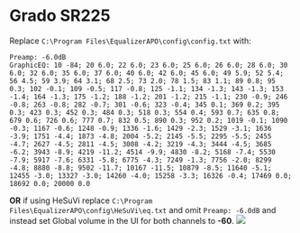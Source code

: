 # Grado SR225
Replace `C:\Program Files\EqualizerAPO\config\config.txt` with:
```
Preamp: -6.0dB
GraphicEQ: 10 -84; 20 6.0; 22 6.0; 23 6.0; 25 6.0; 26 6.0; 28 6.0; 30 6.0; 32 6.0; 35 6.0; 37 6.0; 40 6.0; 42 6.0; 45 6.0; 49 5.9; 52 5.4; 56 4.5; 59 3.9; 64 3.1; 68 2.5; 73 2.0; 78 1.5; 83 1.1; 89 0.8; 95 0.3; 102 -0.1; 109 -0.5; 117 -0.8; 125 -1.1; 134 -1.3; 143 -1.3; 153 -1.4; 164 -1.3; 175 -1.2; 188 -1.2; 201 -1.2; 215 -1.1; 230 -0.9; 246 -0.8; 263 -0.8; 282 -0.7; 301 -0.6; 323 -0.4; 345 0.1; 369 0.2; 395 0.3; 423 0.3; 452 0.3; 484 0.3; 518 0.3; 554 0.4; 593 0.7; 635 0.8; 679 0.6; 726 0.6; 777 0.7; 832 0.5; 890 0.3; 952 0.2; 1019 -0.1; 1090 -0.3; 1167 -0.6; 1248 -0.9; 1336 -1.6; 1429 -2.3; 1529 -3.1; 1636 -3.9; 1751 -4.4; 1873 -4.8; 2004 -5.2; 2145 -5.5; 2295 -5.5; 2455 -4.7; 2627 -4.5; 2811 -4.5; 3008 -4.2; 3219 -4.3; 3444 -4.5; 3685 -6.2; 3943 -8.9; 4219 -11.2; 4514 -9.9; 4830 -8.2; 5168 -7.4; 5530 -7.9; 5917 -7.6; 6331 -5.8; 6775 -4.3; 7249 -1.3; 7756 -2.0; 8299 -4.8; 8880 -8.8; 9502 -11.7; 10167 -11.5; 10879 -8.5; 11640 -5.1; 12455 -3.0; 13327 -3.0; 14260 -4.0; 15258 -3.3; 16326 -0.4; 17469 0.0; 18692 0.0; 20000 0.0
```
**OR** if using HeSuVi replace `C:\Program Files\EqualizerAPO\config\HeSuVi\eq.txt` and omit `Preamp: -6.0dB` and instead set Global volume in the UI for both channels to **-60**.
![](https://raw.githubusercontent.com/jaakkopasanen/AutoEq/master/results/SBAF-Serious/headphoncecom/onear/Grado%20SR225/Grado%20SR225.png)